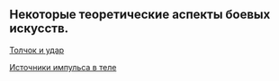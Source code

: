 ## Некоторые теоретические аспекты боевых искусств.

[Толчок и удар](articles/panch_and_push.md)

[Источники импульса в теле](articles/imp_src.md)
